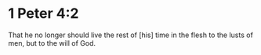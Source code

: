 # 1 Peter 4:2

That he no longer should live the rest of [his] time in the flesh to the lusts of men, but to the will of God.
